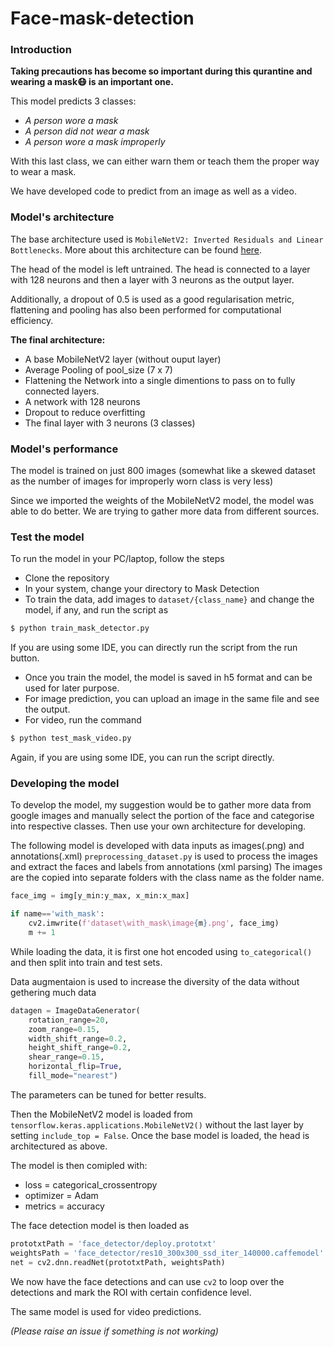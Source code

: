 # Face-mask-detection

### Introduction

__Taking precautions has become so important during this qurantine and wearing a mask😷 is an important one.__

This model predicts 3 classes:
+ *A person wore a mask*
+ *A person did not wear a mask*
+ *A person wore a mask improperly*

With this last class, we can either warn them or teach them the proper way to wear a mask. 

We have developed code to predict from an image as well as a video.

### Model's architecture

The base architecture used is `MobileNetV2: Inverted Residuals and Linear Bottlenecks`. More about this architecture can be found [here](https://arxiv.org/abs/1801.04381). 

The head of the model is left untrained. The head is connected to a layer with 128 neurons and then a layer with 3 neurons as the output layer.

Additionally, a dropout of 0.5 is used as a good regularisation metric, flattening and pooling has also been performed for computational efficiency.

__The final architecture:__
+ A base MobileNetV2 layer (without ouput layer)
+ Average Pooling of pool_size (7 x 7)
+ Flattening the Network into a single dimentions to pass on to fully connected layers.
+ A network with 128 neurons
+ Dropout to reduce overfitting
+ The final layer with 3 neurons (3 classes)

### Model's performance

The model is trained on just 800 images (somewhat like a skewed dataset as the number of images for improperly worn class is very less) 

Since we imported the weights of the MobileNetV2 model, the model was able to do better. We are trying to gather more data from different sources. 

### Test the model

To run the model in your PC/laptop, follow the steps

+ Clone the repository
+ In your system, change your directory to Mask Detection
+ To train the data, add images to `dataset/{class_name}` and change the model, if any, and run the script as 
```bash
$ python train_mask_detector.py
```
If you are using some IDE, you can directly run the script from the run button.
+ Once you train the model, the model is saved in h5 format and can be used for later purpose.
+ For image prediction, you can upload an image in the same file and see the output.
+ For video, run the command
```bash
$ python test_mask_video.py
```
Again, if you are using some IDE, you can run the script directly.

### Developing the model

To develop the model, my suggestion would be to gather more data from google images and manually select the portion of the face and categorise into respective classes. Then use your own architecture for developing.

The following model is developed with data inputs as images(.png) and annotations(.xml)
`preprocessing_dataset.py` is used to process the images and extract the faces and labels from annotations (xml parsing)
The images are the copied into separate folders with the class name as the folder name.
```python
face_img = img[y_min:y_max, x_min:x_max]

if name=='with_mask':
    cv2.imwrite(f'dataset\with_mask\image{m}.png', face_img)
    m += 1
```

While loading the data, it is first one hot encoded using `to_categorical()` and then split into train and test sets. 

Data augmentaion is used to increase the diversity of the data without gethering much data
```python
datagen = ImageDataGenerator(
    rotation_range=20,
    zoom_range=0.15,
    width_shift_range=0.2,
    height_shift_range=0.2,
    shear_range=0.15,
    horizontal_flip=True,
    fill_mode="nearest")
```
The parameters can be tuned for better results. 

Then the MobileNetV2 model is loaded from `tensorflow.keras.applications.MobileNetV2()` without the last layer by setting `include_top = False`. Once the base model is loaded, the head is architectured as above. 

The model is then comipled with:
+ loss = categorical_crossentropy
+ optimizer = Adam
+ metrics = accuracy

The face detection model is then loaded as
```python
prototxtPath = 'face_detector/deploy.prototxt'
weightsPath = 'face_detector/res10_300x300_ssd_iter_140000.caffemodel'
net = cv2.dnn.readNet(prototxtPath, weightsPath)
```

We now have the face detections and can use `cv2` to loop over the detections and mark the ROI with certain confidence level.

The same model is used for video predictions. 

*(Please raise an issue if something is not working)*
